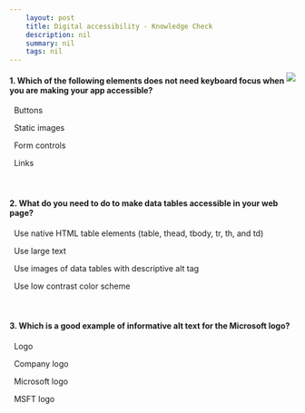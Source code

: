 ```yaml
---
    layout: post
    title: Digital accessibility - Knowledge Check
    description: nil
    summary: nil
    tags: nil
---
```



 <a target="_blank" href="https://docs.microsoft.com/en-us/learn/modules/digital-accessibility/02-knowledge-check/"><i class="fas fa-external-link-alt"></i> </a>
 <img align="right" src="https://docs.microsoft.com/en-us/learn/achievements/digital-accessibility.svg">
####  1. Which of the following elements does not need keyboard focus when you are making your app accessible?


<i class='far fa-square'></i> &nbsp;&nbsp;Buttons

<i class='fas fa-check-square' style='color: Dodgerblue;'></i> &nbsp;&nbsp;Static images

<i class='far fa-square'></i> &nbsp;&nbsp;Form controls

<i class='far fa-square'></i> &nbsp;&nbsp;Links
<br />
<br />
<br />

####  2. What do you need to do to make data tables accessible in your web page?


<i class='fas fa-check-square' style='color: Dodgerblue;'></i> &nbsp;&nbsp;Use native HTML table elements (table, thead, tbody, tr, th, and td)

<i class='far fa-square'></i> &nbsp;&nbsp;Use large text

<i class='far fa-square'></i> &nbsp;&nbsp;Use images of data tables with descriptive alt tag

<i class='far fa-square'></i> &nbsp;&nbsp;Use low contrast color scheme
<br />
<br />
<br />

####  3. Which is a good example of informative alt text for the Microsoft logo?


<i class='far fa-square'></i> &nbsp;&nbsp;Logo

<i class='far fa-square'></i> &nbsp;&nbsp;Company logo

<i class='fas fa-check-square' style='color: Dodgerblue;'></i> &nbsp;&nbsp;Microsoft logo

<i class='far fa-square'></i> &nbsp;&nbsp;MSFT logo
<br />
<br />
<br />
